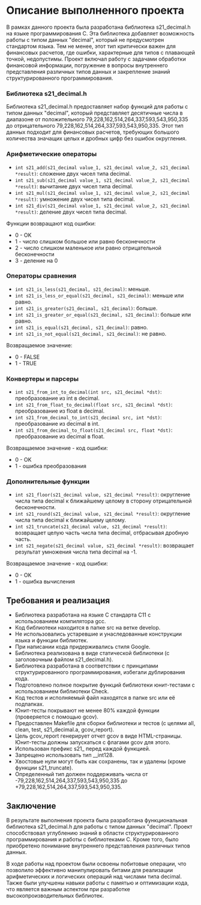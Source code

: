 # Описание выполненного проекта

В рамках данного проекта была разработана библиотека s21_decimal.h на языке программирования C. Эта библиотека добавляет возможность работы с типом данных "decimal", который не предусмотрен стандартом языка. Тем не менее, этот тип критически важен для финансовых расчетов, где ошибки, характерные для типов с плавающей точкой, недопустимы. Проект включал работу с задачами обработки финансовой информации, погружение в вопросы внутреннего представления различных типов данных и закрепление знаний структурированного программирования.

### Библиотека s21_decimal.h

Библиотека s21_decimal.h предоставляет набор функций для работы с типом данных "decimal", который представляет десятичные числа в диапазоне от положительного 79,228,162,514,264,337,593,543,950,335 до отрицательного 79,228,162,514,264,337,593,543,950,335. Этот тип данных подходит для финансовых расчетов, требующих большого количества значащих целых и дробных цифр без ошибок округления.

### Арифметические операторы

- `int s21_add(s21_decimal value_1, s21_decimal value_2, s21_decimal *result)`: сложение двух чисел типа decimal.
- `int s21_sub(s21_decimal value_1, s21_decimal value_2, s21_decimal *result)`: вычитание двух чисел типа decimal.
- `int s21_mul(s21_decimal value_1, s21_decimal value_2, s21_decimal *result)`: умножение двух чисел типа decimal.
- `int s21_div(s21_decimal value_1, s21_decimal value_2, s21_decimal *result)`: деление двух чисел типа decimal.

Функции возвращают код ошибки:
- 0 - OK
- 1 - число слишком большое или равно бесконечности
- 2 - число слишком маленькое или равно отрицательной бесконечности
- 3 - деление на 0

### Операторы сравнения

- `int s21_is_less(s21_decimal, s21_decimal)`: меньше.
- `int s21_is_less_or_equal(s21_decimal, s21_decimal)`: меньше или равно.
- `int s21_is_greater(s21_decimal, s21_decimal)`: больше.
- `int s21_is_greater_or_equal(s21_decimal, s21_decimal)`: больше или равно.
- `int s21_is_equal(s21_decimal, s21_decimal)`: равно.
- `int s21_is_not_equal(s21_decimal, s21_decimal)`: не равно.

Возвращаемое значение:
- 0 - FALSE
- 1 - TRUE

### Конвертеры и парсеры

- `int s21_from_int_to_decimal(int src, s21_decimal *dst)`: преобразование из int в decimal.
- `int s21_from_float_to_decimal(float src, s21_decimal *dst)`: преобразование из float в decimal.
- `int s21_from_decimal_to_int(s21_decimal src, int *dst)`: преобразование из decimal в int.
- `int s21_from_decimal_to_float(s21_decimal src, float *dst)`: преобразование из decimal в float.

Возвращаемое значение - код ошибки:
- 0 - OK
- 1 - ошибка преобразования

### Дополнительные функции

- `int s21_floor(s21_decimal value, s21_decimal *result)`: округление числа типа decimal к ближайшему целому в сторону отрицательной бесконечности.
- `int s21_round(s21_decimal value, s21_decimal *result)`: округление числа типа decimal к ближайшему целому.
- `int s21_truncate(s21_decimal value, s21_decimal *result)`: возвращает целую часть числа типа decimal, отбрасывая дробную часть.
- `int s21_negate(s21_decimal value, s21_decimal *result)`: возвращает результат умножения числа типа decimal на -1.

Возвращаемое значение - код ошибки:
- 0 - OK
- 1 - ошибка вычисления

## Требования и реализация

- Библиотека разработана на языке C стандарта C11 с использованием компилятора gcc.
- Код библиотеки находится в папке src на ветке develop.
- Не использовались устаревшие и унаследованные конструкции языка и функции библиотек.
- При написании кода придерживались стиля Google.
- Библиотека реализована в виде статической библиотеки (с заголовочным файлом s21_decimal.h).
- Библиотека разработана в соответствии с принципами структурированного программирования, избегали дублирования кода.
- Подготовлено полное покрытие функций библиотеки юнит-тестами с использованием библиотеки Check.
- Код тестов и исполняемый файл находятся в папке src или её подпапках.
- Юнит-тесты покрывают не менее 80% каждой функции (проверяется с помощью gcov).
- Предоставлен Makefile для сборки библиотеки и тестов (с целями all, clean, test, s21_decimal.a, gcov_report).
- Цель gcov_report генерирует отчет gcov в виде HTML-страницы. Юнит-тесты должны запускаться с флагами gcov для этого.
- Использован префикс s21_ перед каждой функцией.
- Запрещено использовать тип __int128.
- Хвостовые нули могут быть как сохранены, так и удалены (кроме функции s21_truncate).
- Определенный тип должен поддерживать числа от -79,228,162,514,264,337,593,543,950,335 до +79,228,162,514,264,337,593,543,950,335.

## Заключение

В результате выполнения проекта была разработана функциональная библиотека s21_decimal.h для работы с типом данных "decimal". Проект способствовал углублению знаний в области структурированного программирования и работы с библиотеками C. Кроме того, было приобретено понимание внутреннего представления различных типов данных.

В ходе работы над проектом были освоены побитовые операции, что позволило эффективно манипулировать битами для реализации арифметических и логических операций над числами типа decimal. Также были улучшены навыки работы с памятью и оптимизации кода, что является важным аспектом при разработке высокопроизводительных библиотек.